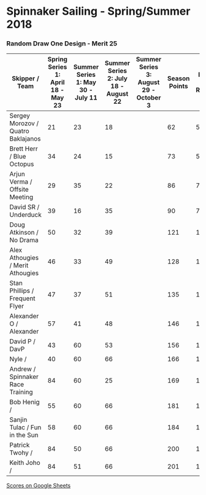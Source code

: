 # Spinnaker Sailing - Spring/Summer 2018
### Random Draw One Design - Merit 25

| Skipper / Team | Spring Series 1: April 18  - May 23| Summer Series 1:  May 30 - July 11 | Summer Series 2:  July 18  - August 22 | Summer Series 3: August 29 - October 3 | Season Points | Best 16 Races |
| --- | --- | --- | --- | --- | --- | --- | 
| Sergey Morozov / Quatro Baklajanos | 21 | 23 | 18 | | 62 | 50 |
| Brett Herr / Blue Octopus | 34 | 24 | 15 | | 73 | 59 |
| Arjun Verma / Offsite Meeting | 29 | 35 | 22 | | 86 | 74 |
| David SR / Underduck | 39 | 16 | 35 | | 90 | 76 |
| Doug Atkinson / No Drama | 50 | 32 | 39 | | 121 | 107 |
| Alex Athougies / Merit Athougies | 46 | 33 | 49 | | 128 | 114 |
| Stan Phillips / Frequent Flyer | 47 | 37 | 51 | | 135 | 121 |
| Alexander O / Alexander | 57 | 41 | 48 | | 146 | 132 |
| David P / DavP | 43 | 60 | 53 | | 156 | 142 |
| Nyle / | 40 | 60 | 66 | | 166 | 152 |
| Andrew / Spinnaker Race Training | 84 | 60 | 25 | | 169 | 155 |
| Bob Henig /	 | 55 | 60 | 66 | | 181 | 167 |
| Sanjin Tulac / Fun in the Sun | 58 | 60 | 66 | | 184 | 170 |
| Patrick Twohy / | 84 | 50 | 66 | | 200 | 186 |
| Keith Joho /  | 84 | 51 | 66 | | 201 | 187 |

[Scores on Google Sheets](https://docs.google.com/spreadsheets/d/1p__-r2k5ZirjuPYHkCYK4SKTu8TjD-eJ9TEEAM957Zc/edit?usp=sharing)